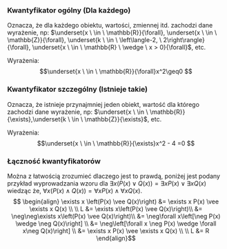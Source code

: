 ### Kwantyfikator ogólny (Dla każdego)
Oznacza, że dla każdego obiektu, wartości, zmiennej itd. zachodzi dane wyrażenie, np: $\underset{x \ \in \ \mathbb{R}}{\forall}, \underset{x \ \in \ \mathbb{Z}}{\forall}, \underset{k \ \in \ \left\langle-2, \ 2\right\rangle}{\forall}, \underset{x \ \in \ \mathbb{R} \ \wedge \ x > 0}{\forall}$, etc.

Wyrażenia:$$\underset{x \ \in \ \mathbb{R}}{\forall}x^2\geq0 $$
### Kwantyfikator szczególny (Istnieje takie)
Oznacza, że istnieje przynajmniej jeden obiekt, wartość dla którego zachodzi dane wyrażenie, np: $\underset{x \ \in \ \mathbb{R}}{\exists},\underset{k \ \in \ \mathbb{Z}}{\exists}$, etc.

Wyrażenia:$$\underset{x \ \in \ \mathbb{R}}{\exists}x^2 - 4 =0 $$
### Łączność kwantyfikatorów
Można z łatwością zrozumieć dlaczego jest to prawdą, poniżej jest podany przykład wyprowadzania wzoru dla $\exists x \left(P(x) \vee Q(x)\right) = \exists x P(x) \vee \exists x Q(x)$ wiedząc że, $\forall x \left(P(x) \wedge Q(x)\right) = \forall x P(x) \wedge \forall x Q(x)$.
$$
\begin{align}
	\exists x \left(P(x) \vee Q(x)\right) &= \exists x P(x) \vee \exists x Q(x) \\ \\
	L &= \exists x\left(P(x) \vee Q(x)\right)\\
	  &= \neg\neg\exists x\left(P(x) \vee Q(x)\right)\\
	  &= \neg\forall x\left[\neg P(x) \wedge \neg Q(x)\right] \\
	  &= \neg\left[\forall x \neg P(x) \wedge \forall x\neg Q(x)\right] \\
	  &= \exists x P(x) \vee \exists x Q(x) \\ \\
	L &= R
\end{align}$$